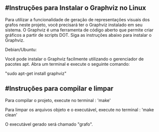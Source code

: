 #Instruções para Instalar o Graphviz no Linux
-------------------------------------------------------------

Para utilizar a funcionalidade de geração de representações visuais dos grafos neste projeto, você precisará ter o Graphviz instalado em seu sistema. O Graphviz é uma ferramenta de código aberto que permite criar 
gráficos a partir de scripts DOT. Siga as instruções abaixo para instalar o Graphviz.

Debian/Ubuntu:

Você pode instalar o Graphviz facilmente utilizando o gerenciador de pacotes apt. Abra um terminal e execute o seguinte comando:

"sudo apt-get install graphviz"



#Instruções para compilar e limpar
--------------------------------------------------------------

Para compilar o projeto, execute no terminal : 'make'

Para limpar os arquivos objeto e o executável, execute no terminal : 'make clean'

O executável gerado será chamado "grafo".
